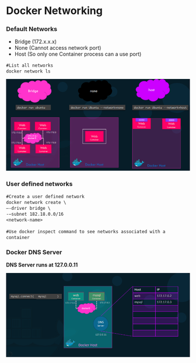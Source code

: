 # **Docker Networking**

### Default Networks
  * Bridge (172.x.x.x)
  * None  (Cannot access network port)
  * Host (So only one Container process can a use port)  

```docker
#List all networks
docker network ls 
```
![alt text](../7.Docker-networking/images/default-networks.png)

### User defined networks
```docker
#Create a user defined network
docker network create \
–-driver bridge \
-–subnet 182.18.0.0/16
<network-name>

#Use docker inspect command to see networks associated with a container
```

### Docker DNS Server
**DNS Server runs at 127.0.0.11**
  

![alt text](../7.Docker-networking/images/DNS.png)


